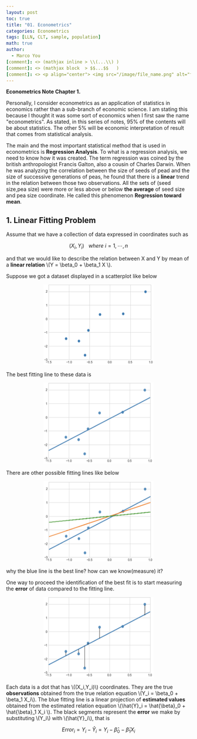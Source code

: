 ```yaml
---
layout: post
toc: true
title: "01. Econometrics"
categories: Econometrics
tags: [LLN, CLT, sample, population]
math: true
author:
  - Marco You
[comment]: <> (mathjax inline > \\(...\\) )
[comment]: <> (mathjax block  > $$...$$   )
[comment]: <> <p align="center"> <img src="/image/file_name.png" alt="file_name" width="460" height="260"> </p>
---
```


**Econometrics Note Chapter 1.**

Personally, I consider econometrics as an application of statistics in economics rather than a sub-branch of economic science. I am stating this because I thought it was some sort of economics when I first saw the name "econometrics". As stated, in this series of notes, 95% of the contents will be about statistics. The other 5% will be economic interpretation of result that comes from statistical analysis.

The main and the most important statistical method that is used in econometrics is **Regression Analysis**. To what is a regression analysis, we need to know how it was created. The term regression was coined by the british anthropologist Francis Galton, also a cousin of Charles Darwin. When he was analyzing the correlation between the size of seeds of pead and the size of successive generations of peas, he found that there is a **linear** trend in the relation between those two observations. All the sets of (seed size,pea size) were more or less above or below **the average** of seed size and pea size coordinate. He called this phenomenon **Regression toward mean**.

## 1. Linear Fitting Problem

Assume that we have a collection of data expressed in coordinates such as

$$ 
(X_i,Y_i)~~~where~i=1,\cdots,n 
$$

and that we would like to describe the relation between X and Y by mean of a **linear relation** \\(Y = \beta_0 + \beta_1 X \\).

Suppose we got a dataset displayed in a scatterplot like below

<p align="center">
<img src="/image/Scatter.png" alt="Scatter" width="300" height="220">
</p>

The best fitting line to these data is

<p align="center">
<img src="/image/fit.png" alt="fit" width="300" height="220">
</p>

There are other possible fitting lines like below

<p align="center">
<img src="/image/fits.png" alt="fits" width="300" height="220">
</p>

why the blue line is the best line? how can we know(measure) it?

One way to proceed the identification of the best fit is to start measuring the **error** of data compared to the fitting line.

<p align="center">
<img src="/image/error.png" alt="error" width="300" height="220">
</p>

Each data is a dot that has \\((X_i,Y_i)\\) coordinates. They are the true **observations** obtained from the true relation equation \\(Y_i = \beta_0 + \beta_1 X_i\\). The blue fitting line is a linear projection of **estimated values** obtained from the estimated relation equation \\(\hat{Y}_i = \hat{\beta}_0 + \hat{\beta}_1 X_i \\\). The black segments represent the **error** we make by substituting \\(Y_i\\) with \\(\hat{Y}_i\\), that is

$$
Error_i = Y_i - \hat{Y}_i = Y_i - \hat{\beta}_0 - \hat{\beta}_1 X_i
$$